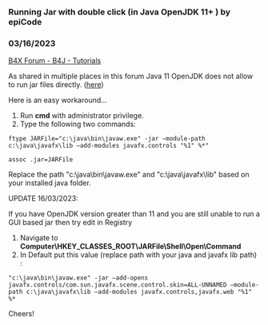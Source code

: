 ### Running Jar with double click (in Java OpenJDK 11+ ) by epiCode
### 03/16/2023
[B4X Forum - B4J - Tutorials](https://www.b4x.com/android/forum/threads/140605/)

As shared in multiple places in this forum Java 11 OpenJDK does not allow to run jar files directly. ([here](https://www.b4x.com/android/forum/threads/solved-win-10-64-bit-java-11-cannot-run-jar-file.105016/post-658007))  
  
Here is an easy workaround…  
  
1. Run **cmd** with administrator privilege.  
2. Type the following two commands:  

```B4X
ftype JARFile="c:\java\bin\javaw.exe" -jar –module-path c:\java\javafx\lib –add-modules javafx.controls "%1" %*"  
  
assoc .jar=JARFile
```

  
  
Replace the path "c:\java\bin\javaw.exe" and "c:\java\javafx\lib" based on your installed java folder.  
  
UPDATE 16/03/2023:  
  
If you have OpenJDK version greater than 11 and you are still unable to run a GUI based jar then try edit in Registry  
1. Navigate to **Computer\HKEY\_CLASSES\_ROOT\JARFile\Shell\Open\Command**  
2. In Default put this value (replace path with your java and javafx lib path) :  
  

```B4X
"c:\java\bin\javaw.exe" -jar –add-opens javafx.controls/com.sun.javafx.scene.control.skin=ALL-UNNAMED –module-path c:\java\javafx\lib –add-modules javafx.controls,javafx.web "%1" %*
```

  
  
Cheers!